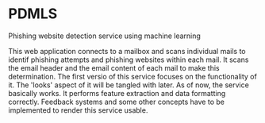 # PDMLS
Phishing website detection service using machine learning

This web application connects to a mailbox and scans individual mails to identif phishing attempts and phishing websites within each mail. It scans the email header and the email content of each mail to make this determination. The first versio of this service focuses on the functionality of it. The 'looks' aspect of it will be tangled with later.
As of now, the service basically works. It performs feature extraction and data formatting correctly. Feedback systems and some other concepts have to be implemented to render this service usable.
